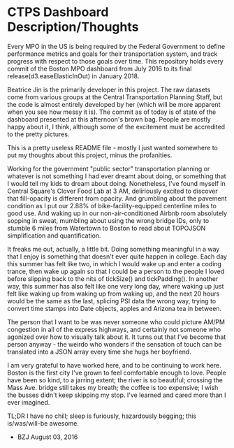 # CTPS Dashboard Description/Thoughts

Every MPO in the US is being required by the Federal Government to define performance metrics and goals for their transportation system, and track progress with respect to those goals over time. This repository holds every commit of the Boston MPO dashboard from July 2016 to its final release(d3.easeElasticInOut) in January 2018.

Beatrice Jin is the primarily developer in this project. The raw datasets come from various groups at the Central Transportation Planning Staff, but the code is almost entirely developed by her (which will be more apparent when you see how messy it is). The commit as of today is of state of the dashboard presented at this afternoon's brown bag. People are mostly happy about it, I think, although some of the excitement must be accredited to the pretty pictures. 

This is a pretty useless README file - mostly I just wanted somewhere to put my thoughts about this project, minus the profanities.

Working for the government "public sector" transportation planning or whatever is not something I had ever dreamt about doing, or something that I would tell my kids to dream about doing. Nonetheless, I've found myself in Central Square's Clover Food Lab at 3 AM, deliriously excited to discover that fill-opacity is different from opacity. And grumbling about the pavement condition as I put our 2.88% of bike-facility-equipped centerline miles to good use. And waking up in our non-air-conditioned Airbnb room absolutely sopping in sweat, mumbling about using the wrong bridge IDs, only to stumble 6 miles from Watertown to Boston to read about TOPOJSON simplification and quantification.

It freaks me out, actually, a little bit. Doing something meaningful in a way that I enjoy is something that doesn't ever quite happen in college. Each day this summer has felt like two, in which I would wake up and enter a coding trance, then wake up again so that I could be a person to the people I loved before slipping back to the nits of tickSize() and tickPadding(). In another way, this summer has also felt like one very long day, where waking up just felt like waking up from waking up from waking up, and the next 20 hours would be the same as the last, splicing PSI data the wrong way, trying to convert time stamps into Date objects, apples and Arizona tea in between.

The person that I want to be was never someone who could picture AM/PM congestion in all of the express highways, and certainly not someone who agonized over how to visually talk about it. It turns out that I've become that person anyway - the weirdo who wonders if the sensation of touch can be translated into a JSON array every time she hugs her boyfriend.

I am very grateful to have worked here, and to be continuing to work here. Boston is the first city I've grown to feel comfortable enough to love. People have been so kind, to a jarring extent; the river is so beautiful; crossing the Mass Ave. bridge still takes my breath; the coffee is too expensive; I wish the busses didn't keep skipping my stop. I've learned and cared more than I ever imagined.

TL;DR I have no chill; sleep is furiously, hazardously begging; this is/was/will-be awesome.

- BZJ August 03, 2016
